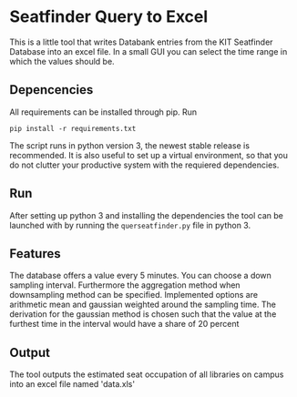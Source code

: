 # Seatfinder Query to Excel

This is a little tool that writes Databank entries from the KIT Seatfinder Database into an excel file. In a small GUI you can select the time range in which the values should be. 


## Depencencies

All requirements can be installed through pip. Run

```
pip install -r requirements.txt
```

The script runs in python version 3, the newest stable release is recommended.
It is also useful to set up a virtual environment, so that you do not clutter your productive system with the requiered dependencies.

## Run

After setting up python 3 and installing the dependencies the tool can be launched with by running the `querseatfinder.py` file in python 3.

## Features

The database offers a value every 5 minutes. You can choose a down sampling interval. Furthermore the aggregation method when downsampling method can be specified. Implemented options are arithmetic mean and gaussian weighted around the sampling time. The derivation for the gaussian method is chosen such that the value at the furthest time in the interval would have a share of 20 percent


## Output

The tool outputs the estimated seat occupation of all libraries on campus into an excel file named 'data.xls'
